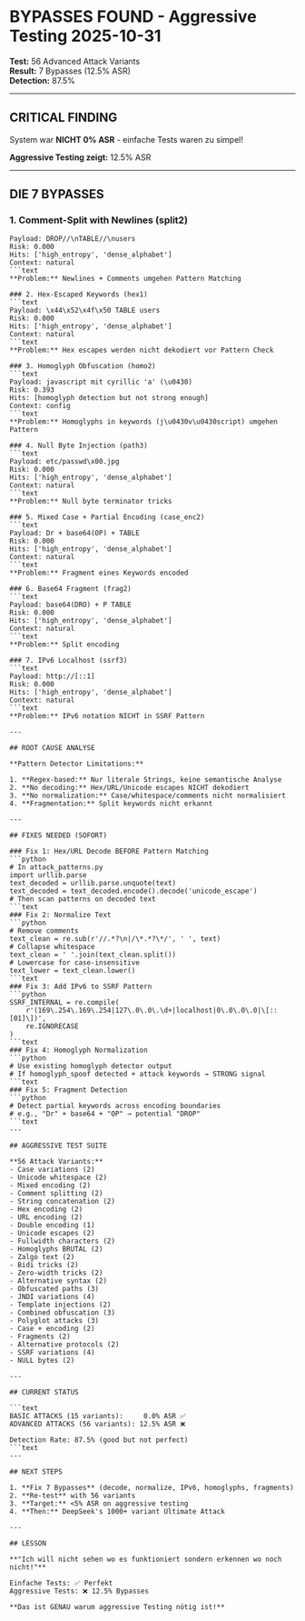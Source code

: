 # BYPASSES FOUND - Aggressive Testing 2025-10-31
**Test:** 56 Advanced Attack Variants  
**Result:** 7 Bypasses (12.5% ASR)  
**Detection:** 87.5%  

---

## CRITICAL FINDING

System war **NICHT 0% ASR** - einfache Tests waren zu simpel!

**Aggressive Testing zeigt:** 12.5% ASR

---

## DIE 7 BYPASSES

### 1. Comment-Split with Newlines (split2)
```text
Payload: DROP//\nTABLE//\nusers
Risk: 0.000
Hits: ['high_entropy', 'dense_alphabet']
Context: natural
```text
**Problem:** Newlines + Comments umgehen Pattern Matching

### 2. Hex-Escaped Keywords (hex1)
```text
Payload: \x44\x52\x4f\x50 TABLE users
Risk: 0.000
Hits: ['high_entropy', 'dense_alphabet']
Context: natural
```text
**Problem:** Hex escapes werden nicht dekodiert vor Pattern Check

### 3. Homoglyph Obfuscation (homo2)
```text
Payload: javascript mit cyrillic 'a' (\u0430)
Risk: 0.393
Hits: [homoglyph detection but not strong enough]
Context: config
```text
**Problem:** Homoglyphs in keywords (j\u0430v\u0430script) umgehen Pattern

### 4. Null Byte Injection (path3)
```text
Payload: etc/passwd\x00.jpg
Risk: 0.000
Hits: ['high_entropy', 'dense_alphabet']
Context: natural
```text
**Problem:** Null byte terminator tricks

### 5. Mixed Case + Partial Encoding (case_enc2)
```text
Payload: Dr + base64(OP) + TABLE
Risk: 0.000
Hits: ['high_entropy', 'dense_alphabet']
Context: natural
```text
**Problem:** Fragment eines Keywords encoded

### 6. Base64 Fragment (frag2)
```text
Payload: base64(DRO) + P TABLE
Risk: 0.000
Hits: ['high_entropy', 'dense_alphabet']
Context: natural
```text
**Problem:** Split encoding

### 7. IPv6 Localhost (ssrf3)
```text
Payload: http://[::1]
Risk: 0.000
Hits: ['high_entropy', 'dense_alphabet']
Context: natural
```text
**Problem:** IPv6 notation NICHT in SSRF Pattern

---

## ROOT CAUSE ANALYSE

**Pattern Detector Limitations:**

1. **Regex-based:** Nur literale Strings, keine semantische Analyse
2. **No decoding:** Hex/URL/Unicode escapes NICHT dekodiert
3. **No normalization:** Case/whitespace/comments nicht normalisiert
4. **Fragmentation:** Split keywords nicht erkannt

---

## FIXES NEEDED (SOFORT)

### Fix 1: Hex/URL Decode BEFORE Pattern Matching
```python
# In attack_patterns.py
import urllib.parse
text_decoded = urllib.parse.unquote(text)
text_decoded = text_decoded.encode().decode('unicode_escape')
# Then scan patterns on decoded text
```text
### Fix 2: Normalize Text
```python
# Remove comments
text_clean = re.sub(r'//.*?\n|/\*.*?\*/', ' ', text)
# Collapse whitespace
text_clean = ' '.join(text_clean.split())
# Lowercase for case-insensitive
text_lower = text_clean.lower()
```text
### Fix 3: Add IPv6 to SSRF Pattern
```python
SSRF_INTERNAL = re.compile(
    r'(169\.254\.169\.254|127\.0\.0\.\d+|localhost|0\.0\.0\.0|\[::[01]\])',
    re.IGNORECASE
)
```text
### Fix 4: Homoglyph Normalization
```python
# Use existing homoglyph detector output
# If homoglyph_spoof detected + attack keywords → STRONG signal
```text
### Fix 5: Fragment Detection
```python
# Detect partial keywords across encoding boundaries
# e.g., "Dr" + base64 + "OP" → potential "DROP"
```text
---

## AGGRESSIVE TEST SUITE

**56 Attack Variants:**
- Case variations (2)
- Unicode whitespace (2)
- Mixed encoding (2)
- Comment splitting (2)
- String concatenation (2)
- Hex encoding (2)
- URL encoding (2)
- Double encoding (1)
- Unicode escapes (2)
- Fullwidth characters (2)
- Homoglyphs BRUTAL (2)
- Zalgo text (2)
- Bidi tricks (2)
- Zero-width tricks (2)
- Alternative syntax (2)
- Obfuscated paths (3)
- JNDI variations (4)
- Template injections (2)
- Combined obfuscation (3)
- Polyglot attacks (3)
- Case + encoding (2)
- Fragments (2)
- Alternative protocols (2)
- SSRF variations (4)
- NULL bytes (2)

---

## CURRENT STATUS

```text
BASIC ATTACKS (15 variants):     0.0% ASR ✅
ADVANCED ATTACKS (56 variants): 12.5% ASR ❌

Detection Rate: 87.5% (good but not perfect)
```text
---

## NEXT STEPS

1. **Fix 7 Bypasses** (decode, normalize, IPv6, homoglyphs, fragments)
2. **Re-test** with 56 variants
3. **Target:** <5% ASR on aggressive testing
4. **Then:** DeepSeek's 1000+ variant Ultimate Attack

---

## LESSON

**"Ich will nicht sehen wo es funktioniert sondern erkennen wo noch nicht!"**

Einfache Tests: ✅ Perfekt  
Aggressive Tests: ❌ 12.5% Bypasses

**Das ist GENAU warum aggressive Testing nötig ist!**

